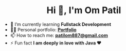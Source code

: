 <h1 align="center">Hi 👋, I'm Om Patil </h1>

<ul dir="auto">
<li>🌱 I’m currently learning <strong>Fullstack Development</strong></li>
<li>👨‍💻 Personal portfolio: <strong><a href="[https://omhpatil.github.io/Portfolio-Website/]" rel="nofollow">Portfolio</a></strong></li>
<li>📫 How to reach me: <strong><a href="mailto:patilom887@gmail.com">patilom887@gmail.com</a></strong></li>
<li>⚡ Fun fact <strong>I am deeply in love with Java ❤️</strong></li>
</ul>
